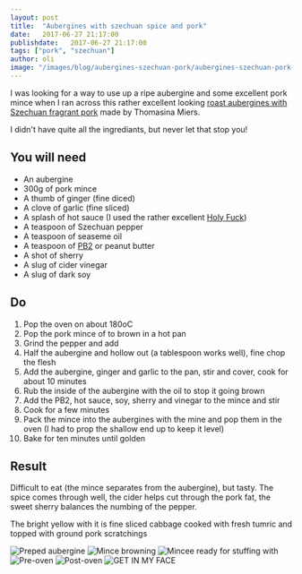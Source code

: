 ```yaml
---
layout: post
title:  "Aubergines with szechuan spice and pork"
date:   2017-06-27 21:17:00
publishdate:   2017-06-27 21:17:00
tags: ["pork", "szechuan"]
author: oli
image: "/images/blog/aubergines-szechuan-pork/aubergines-szechuan-pork-05.jpg"
---
```


I was looking for a way to use up a ripe aubergine and some excellent pork mince when I ran across this rather excellent looking [roast aubergines with Szechuan fragrant pork](https://www.theguardian.com/lifeandstyle/2015/jul/18/szechuan-aubergine-pork-recipe-courgette-feta-pie-thomasina-miers) made by  Thomasina Miers.

I didn't have quite all the ingrediants, but never let that stop you!

## You will need


* An aubergine
* 300g of pork mince
* A thumb of ginger (fine diced)
* A clove of garlic (fine sliced)
* A splash of hot sauce (I used the rather excellent [Holy Fuck](https://theribman.co.uk/collections/sauces))
* A teaspoon of Szechuan pepper
* A teaspoon of seaseme oil
* A teaspoon of [PB2](http://amzn.to/2rZbE0V) or peanut butter
* A shot of sherry
* A slug of cider vinegar
* A slug of dark soy

## Do

1. Pop the oven on about 180oC
2. Pop the pork mince of to brown in a hot pan
3. Grind the pepper and add
4. Half the aubergine and hollow out (a tablespoon works well), fine chop the flesh
5. Add the aubergine, ginger and garlic to the pan, stir and cover, cook for about 10 minutes
6. Rub the inside of the aubergine with the oil to stop it going brown
7. Add the PB2, hot sauce, soy, sherry and vinegar to the mince and stir
8. Cook for a few minutes
9. Pack the mince into the aubergines with the mine and pop them in the oven (I had to prop the shallow end up to keep it level)
10. Bake for ten minutes until golden

## Result

Difficult to eat (the mince separates from the aubergine), but tasty.  The spice comes through well, the cider helps cut through the pork fat, the sweet sherry balances the numbing of the pepper.

The bright yellow with it is fine sliced cabbage cooked with fresh tumric and topped with ground pork scratchings

![Preped aubergine](/images/blog/aubergines-szechuan-pork/aubergines-szechuan-pork-00.jpg)
![Mince browning](/images/blog/aubergines-szechuan-pork/aubergines-szechuan-pork-01.jpg)
![Mincee ready for stuffing with](/images/blog/aubergines-szechuan-pork/aubergines-szechuan-pork-02.jpg)
![Pre-oven](/images/blog/aubergines-szechuan-pork/aubergines-szechuan-pork-03.jpg)
![Post-oven](/images/blog/aubergines-szechuan-pork/aubergines-szechuan-pork-04.jpg)
![GET IN MY FACE](/images/blog/aubergines-szechuan-pork/aubergines-szechuan-pork-05.jpg)